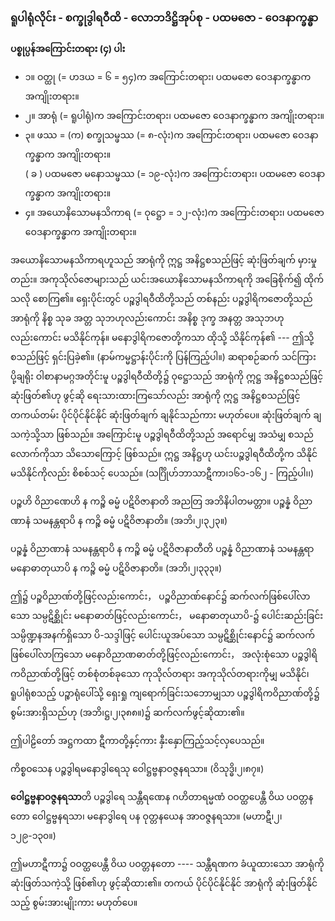 ### ရူပါရုံလိုင်း - စက္ခုဒွါရဝီထိ - လောဘဒိဋ္ဌိအုပ်စု - ပထမဇော - ဝေဒနာက္ခန္ဓာ

**ပစ္စုပ္ပန်အကြောင်းတရား (၄) ပါး**

- ၁။ ဝတ္ထု (= ဟဒယ = ၆ = ၅၄)က အကြောင်းတရား၊ ပထမဇော ဝေဒနာက္ခန္ဓာက အကျိုးတရား။
- ၂။ အာရုံ (= ရူပါရုံ)က အကြောင်းတရား၊ ပထမဇော ဝေဒနာက္ခန္ဓာက အကျိုးတရား။
- ၃။ ဖဿ = (က) စက္ခုသမ္ဖဿ (= ၈-လုံး)က အကြောင်းတရား၊ ပထမဇော ဝေဒနာက္ခန္ဓာက အကျိုးတရား။ <br>( ခ ) ပထမဇော မနောသမ္ဖဿ (= ၁၉-လုံး)က အကြောင်းတရား၊ ပထမဇော ဝေဒနာက္ခန္ဓာက အကျိုးတရား။
- ၄။ အယောနိသောမနသိကာရ (= ဝုဋ္ဌော = ၁၂-လုံး)က အကြောင်းတရား၊ ပထမဇော ဝေဒနာက္ခန္ဓာက အကျိုးတရား။

အယောနိသောမနသိကာရဟူသည် အာရုံကို ဣဋ္ဌ အနိဋ္ဌစသည်ဖြင့် ဆုံးဖြတ်ချက် မှားမှုတည်း။ 
အကုသိုလ်ဇောများသည် ယင်းအယောနိသောမနသိကာရကို အခြေစိုက်၍ ထိုက်သလို စောကြ၏။ 
ရှေးပိုင်းတွင် ပဉ္စဒွါရဝီထိတို့သည် တစ်နည်း ပဉ္စဒွါရိကဇောတို့သည် အာရုံကို နိစ္စ သုခ အတ္တ သုဘဟုလည်းကောင်း အနိစ္စ ဒုက္ခ အနတ္တ အသုဘဟုလည်းကောင်း မသိနိုင်ကုန်။ 
မနောဒွါရိကဇောတို့ကသာ ထိုသို့ သိနိုင်ကုန်၏ --- ဤသို့ စသည်ဖြင့် ရှင်းပြခဲ့၏။ (နာမ်ကမ္မဋ္ဌာန်းပိုင်းကို ပြန်ကြည့်ပါ။) 
ဆရာစဉ်ဆက် သင်ကြားပို့ချရိုး ဝါစာနာမဂ္ဂအတိုင်းမူ ပဉ္စဒွါရဝီထိတို့၌ ဝုဋ္ဌောသည် အာရုံကို ဣဋ္ဌ အနိဋ္ဌစသည်ဖြင့် ဆုံးဖြတ်၏ဟု ဖွင့်ဆို ရေးသားထားကြသော်လည်း အာရုံကို ဣဋ္ဌ အနိဋ္ဌစသည်ဖြင့် တကယ်တမ်း ပိုင်ပိုင်နိုင်နိုင် ဆုံးဖြတ်ချက် ချနိုင်သည်ကား မဟုတ်ပေ။ 
ဆုံးဖြတ်ချက် ချသကဲ့သို့သာ ဖြစ်သည်။ 
အကြောင်းမူ ပဉ္စဒွါရဝီထိတို့သည် အရောင်မျှ အသံမျှ စသည်လောက်ကိုသာ သိသောကြောင့် ဖြစ်သည်။ 
ဣဋ္ဌ အနိဋ္ဌဟု ယင်းပဉ္စဒွါရဝီထိတို့က သိနိုင် မသိနိုင်ကိုလည်း စိစစ်သင့် ပေသည်။ (သင်္ဂြိုဟ်ဘာသာဋီကာ၊၁၆၁-၁၆၂ - ကြည့်ပါ၊၊)

ပဉ္စဟိ ဝိညာဏေဟိ န ကဉ္စိ ဓမ္မံ ပဋိဝိဇာနာတိ အညတြ အဘိနိပါတမတ္တာ။ ပဉ္စန္နံ ဝိညာဏာနံ သမနန္တရာပိ န ကဉ္စိ ဓမ္မံ ပဋိဝိဇာနာတိ။ (အဘိ၊၂၊၃၂၃။)

ပဉ္စန္နံ ဝိညာဏာနံ သမနန္တရာပိ န ကဉ္စိ ဓမ္မံ ပဋိဝိဇာနာတီတိ ပဉ္စန္နံ ဝိညာဏာနံ သမနန္တရာ မနောဓာတုယာပိ န ကဉ္စိ ဓမ္မံ ပဋိဝိဇာနာတိ။ (အဘိ၊၂၊၃၃၃။)

ဤ၌ ပဉ္စဝိညာဏ်တို့ဖြင့်လည်းကောင်း， ပဉ္စဝိညာဏ်နောင်၌ ဆက်လက်ဖြစ်ပေါ်လာသော သမ္ပဋိစ္ဆိုင်း မနောဓာတ်ဖြင့်လည်းကောင်း， မနောဓာတုယာပိ-၌ ပေါင်းဆည်းခြင်း သမ္ပိဏ္ဍနအနက်ရှိသော ပိ-သဒ္ဒါဖြင့် ပေါင်းယူအပ်သော သမ္ပဋိစ္ဆိုင်းနောင်၌ ဆက်လက် ဖြစ်ပေါ်လာကြသော မနောဝိညာဏဓာတ်တို့ဖြင့်လည်းကောင်း， အလုံးစုံသော ပဉ္စဒွါရိကဝိညာဏ်တို့ဖြင့် တစ်စုံတစ်ခုသော ကုသိုလ်တရား အကုသိုလ်တရားကိုမျှ မသိနိုင်၊ ရူပါရုံစသည့် ပဉ္စာရုံပေါ်သို့ ရှေးရှု ကျရောက်ခြင်းသဘောမျှသာ ပဉ္စဒွါရိကဝိညာဏ်တို့၌ စွမ်းအားရှိသည်ဟု (အဘိ၊ဋ္ဌ၊၂၊၃၈၈။)၌ ဆက်လက်ဖွင့်ဆိုထား၏။

ဤပါဠိတော် အဋ္ဌကထာ ဋီကာတို့နှင့်ကား နှီးနှောကြည့်သင့်လှပေသည်။

ကိစ္စဝသေန ပဉ္စဒွါရမနောဒွါရေသု ဝေါဋ္ဌဗ္ဗနာဝဇ္ဇနရသာ။ (ဝိသုဒ္ဓိ၊၂၊၈၇။)

**ဝေါဋ္ဌဗ္ဗနာဝဇ္ဇနရသာ**တိ ပဉ္စဒွါရေ သန္တီရဏေန ဂဟိတာရမ္မဏံ ဝဝတ္ထပေန္တီ ဝိယ ပဝတ္တနတော ဝေါဋ္ဌဗ္ဗနရသာ၊ မနောဒွါရေ ပန ဝုတ္တနယေန အာဝဇ္ဇနရသာ။ (မဟာဋီ၊၂၊၁၂၉-၁၃၀။)

ဤမဟာဋီကာ၌ ဝဝတ္ထပေန္တီ ဝိယ ပဝတ္တနတော ---- သန္တီရဏက ခံယူထားသော အာရုံကို ဆုံးဖြတ်သကဲ့သို့ ဖြစ်၏ဟု ဖွင့်ဆိုထား၏။ 
တကယ် ပိုင်ပိုင်နိုင်နိုင် အာရုံကို ဆုံးဖြတ်နိုင်သည့် စွမ်းအားမျိုးကား မဟုတ်ပေ။